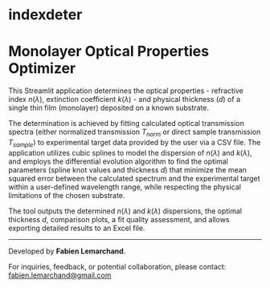 # indexdeter
# Monolayer Optical Properties Optimizer

This Streamlit application determines the optical properties - refractive index $n(\lambda)$, extinction coefficient $k(\lambda)$ - and physical thickness ($d$) of a single thin film (monolayer) deposited on a known substrate.

The determination is achieved by fitting calculated optical transmission spectra (either normalized transmission $T_{norm}$ or direct sample transmission $T_{sample}$) to experimental target data provided by the user via a CSV file. The application utilizes cubic splines to model the dispersion of $n(\lambda)$ and $k(\lambda)$, and employs the differential evolution algorithm to find the optimal parameters (spline knot values and thickness $d$) that minimize the mean squared error between the calculated spectrum and the experimental target within a user-defined wavelength range, while respecting the physical limitations of the chosen substrate.

The tool outputs the determined $n(\lambda)$ and $k(\lambda)$ dispersions, the optimal thickness $d$, comparison plots, a fit quality assessment, and allows exporting detailed results to an Excel file.

---

Developed by **Fabien Lemarchand**.

For inquiries, feedback, or potential collaboration, please contact: fabien.lemarchand@gmail.com
